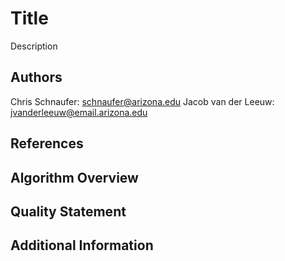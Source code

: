 # Title <!-- Replace 'Title' and this comment with a title or name of your algorithm -->
Description <!-- Replace this entire line with a short description of your algorithm -->

## Authors
Chris Schnaufer: schnaufer@arizona.edu 
Jacob van der Leeuw: jvanderleeuw@email.arizona.edu

## References
<!-- Replace this comment with References to your algorithm and what decisions (Rationale) went into choosing your algorithm -->

## Algorithm Overview
<!-- Replace this comment with descriptions of your algorithm, including assumptions, and what values it produces --> 

## Quality Statement
<!-- Replace this comment with statements regarding what conditions the algorithm was tested under, known failure conditions, and any other conditions it should work under but weren't tested -->

## Additional Information
<!-- Replace this comment with links and references to additional information relevant to your algorithm -->
